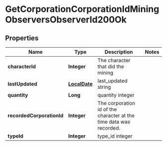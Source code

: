 
# GetCorporationCorporationIdMiningObserversObserverId200Ok

## Properties
Name | Type | Description | Notes
------------ | ------------- | ------------- | -------------
**characterId** | **Integer** | The character that did the mining  | 
**lastUpdated** | [**LocalDate**](LocalDate.md) | last_updated string | 
**quantity** | **Long** | quantity integer | 
**recordedCorporationId** | **Integer** | The corporation id of the character at the time data was recorded.  | 
**typeId** | **Integer** | type_id integer | 



